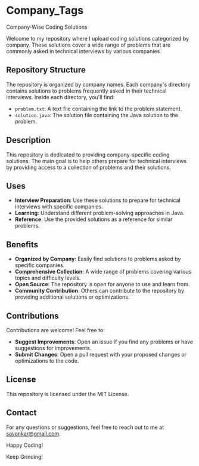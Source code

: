 # Company_Tags

Company-Wise Coding Solutions

Welcome to my repository where I upload coding solutions categorized by company. These solutions cover a wide range of problems that are commonly asked in technical interviews by various companies.

## Repository Structure

The repository is organized by company names. Each company's directory contains solutions to problems frequently asked in their technical interviews. Inside each directory, you'll find:

- `problem.txt`: A text file containing the link to the problem statement.
- `solution.java`: The solution file containing the Java solution to the problem.

## Description

This repository is dedicated to providing company-specific coding solutions. The main goal is to help others prepare for technical interviews by providing access to a collection of problems and their solutions.

## Uses

- **Interview Preparation**: Use these solutions to prepare for technical interviews with specific companies.
- **Learning**: Understand different problem-solving approaches in Java.
- **Reference**: Use the provided solutions as a reference for similar problems.

## Benefits

- **Organized by Company**: Easily find solutions to problems asked by specific companies.
- **Comprehensive Collection**: A wide range of problems covering various topics and difficulty levels.
- **Open Source**: The repository is open for anyone to use and learn from.
- **Community Contribution**: Others can contribute to the repository by providing additional solutions or optimizations.

## Contributions

Contributions are welcome! Feel free to:

- **Suggest Improvements**: Open an issue if you find any problems or have suggestions for improvements.
- **Submit Changes**: Open a pull request with your proposed changes or optimizations to the code.

## License

This repository is licensed under the MIT License.

## Contact

For any questions or suggestions, feel free to reach out to me at [sayonkar@gmail.com](mailto:sayonkar@gmail.com).

Happy Coding!

Keep Grinding!
